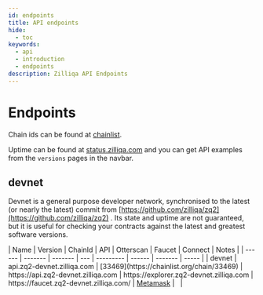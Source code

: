 ```yaml
---
id: endpoints
title: API endpoints
hide:
  - toc
keywords:
  - api
  - introduction
  - endpoints
description: Zilliqa API Endpoints
---
```


# Endpoints

Chain ids can be found at [chainlist](https://chainlist.org/?search=zilliqa&testnets=true).

Uptime can be found at [status.zilliqa.com](https://status.zilliqa.com) and you can get API examples from the `versions` pages in the navbar.

## devnet

Devnet is a general purpose developer network, synchronised to the latest (or nearly the latest) commit from [https://github.com/zilliqa/zq2](https://github.com/zilliqa/zq2) . Its state and uptime are not guaranteed, but it is useful for checking your contracts against the latest and greatest software versions.

<div class="center-table" markdown>
|  Name  | Version | ChainId | API | Otterscan | Faucet  | Connect | Notes |
| ------ | ------- | ------- | --- | --------- | ------  | ------- | ----- |
| devnet | <span id="devnet_vsn" class="zq2_vsn">api.zq2-devnet.zilliqa.com</span> | [33469](https://chainlist.org/chain/33469) | https://api.zq2-devnet.zilliqa.com | https://explorer.zq2-devnet.zilliqa.com | https://faucet.zq2-devnet.zilliqa.com/ | <a href="javascript:connectZilliqaChain('https://api.zq2-devnet.zilliqa.com', '0x82BD', 'Zilliqa 2 EVM Devnet', 'https://explorer.zq2-devnet.zilliqa.com', 'Zilliqa 2 testnet', 'ZIL')">Metamask</a> | <span class="zq2_docs_devnet_vsn" kind="api">&nbsp;</span> |
</div>
